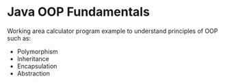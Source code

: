 # Java OOP Fundamentals

Working area calculator program example to understand principles of OOP such as:
- Polymorphism
- Inheritance
- Encapsulation
- Abstraction